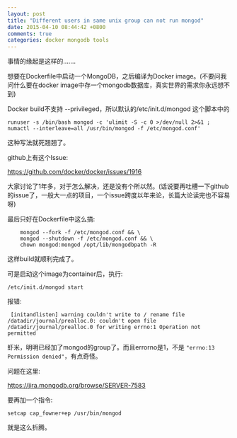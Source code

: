 ```yaml
---
layout: post
title: "Different users in same unix group can not run mongod"
date: 2015-04-10 08:44:42 +0800
comments: true
categories: docker mongodb tools
---
```


事情的缘起是这样的.......

想要在Dockerfile中启动一个MongoDB，之后编译为Docker image。(不要问我问什么要在docker image中存一个mongodb数据库，真实世界的需求你永远想不到)

Docker build不支持 --privileged，所以默认的/etc/init.d/mongod  这个脚本中的

```
runuser -s /bin/bash mongod -c 'ulimit -S -c 0 >/dev/null 2>&1 ; numactl --interleave=all /usr/bin/mongod -f /etc/mongod.conf'
```

这种写法就死翘翘了。

github上有这个Issue:

https://github.com/docker/docker/issues/1916

大家讨论了1年多，对于怎么解决，还是没有个所以然。(话说要再吐槽一下github的issue了，一般大一点的项目，一个issue跨度以年来论，长篇大论读完也不容易呀)

最后只好在Dockerfile中这么搞:

```
    mongod --fork -f /etc/mongod.conf && \
    mongod --shutdown -f /etc/mongod.conf && \
    chown mongod:mongod /opt/lib/mongodbpath -R

```

这样build就顺利完成了。

可是启动这个image为container后，执行:

```
/etc/init.d/mongod start
```

报错:

```
 [initandlisten] warning couldn't write to / rename file /datadir/journal/prealloc.0: couldn't open file /datadir/journal/prealloc.0 for writing errno:1 Operation not permitted
```

虾米，明明已经加了mongod的group了。而且errorno是1，不是 `"errno:13 Permission denied"`，有点奇怪。

问题在这里:

https://jira.mongodb.org/browse/SERVER-7583


要再加一个指令:

```
setcap cap_fowner+ep /usr/bin/mongod
```


就是这么折腾。
